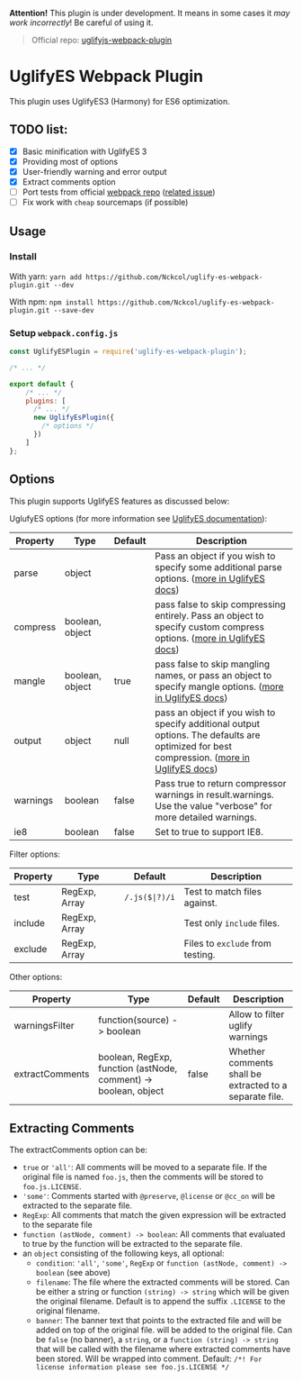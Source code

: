 **Attention!** 
This plugin is under development. It means in some cases it _may work incorrectly_! Be careful of using it.
> Official repo: [uglifyjs-webpack-plugin](https://github.com/webpack-contrib/uglifyjs-webpack-plugin)

# UglifyES Webpack Plugin
This plugin uses UglifyES3 (Harmony) for ES6 optimization.

## TODO list:

- [x] Basic minification with UglifyES 3
- [x] Providing most of options
- [x] User-friendly warning and error output
- [x] Extract comments option
- [ ] Port tests from official [webpack repo](https://github.com/webpack/webpack) ([related issue](https://github.com/webpack-contrib/uglifyjs-webpack-plugin/issues/1))
- [ ] Fix work with `cheap` sourcemaps (if possible)

## Usage

### Install

With yarn:
`yarn add https://github.com/Nckcol/uglify-es-webpack-plugin.git --dev`

With npm:
`npm install https://github.com/Nckcol/uglify-es-webpack-plugin.git --save-dev`

### Setup `webpack.config.js`

```javascript
const UglifyESPlugin = require('uglify-es-webpack-plugin');

/* ... */

export default {
    /* ... */
    plugins: [
      /* ... */
      new UglifyEsPlugin({
        /* options */
      })
    ]
};

```

## Options

This plugin supports UglifyES features as discussed below:

UglufyES options (for more information see [UglifyES documentation](https://github.com/mishoo/UglifyJS2/tree/harmony#minify-options)): 

| Property | Type | Default | Description |
| --- | --- | --- | --- |
| parse | object | | Pass an object if you wish to specify some additional parse options. ([more in UglifyES docs](https://github.com/mishoo/UglifyJS2/tree/harmony#parse-options)) |
| compress | boolean, object | |  pass false to skip compressing entirely. Pass an object to specify custom compress options. ([more in UglifyES docs](https://github.com/mishoo/UglifyJS2/tree/harmony#compress-options)) |
| mangle | boolean, object | true | pass false to skip mangling names, or pass an object to specify mangle options. ([more in UglifyES docs](https://github.com/mishoo/UglifyJS2/tree/harmony#mangle-options)) |
| output | object | null | pass an object if you wish to specify additional output options. The defaults are optimized for best compression. ([more in UglifyES docs](https://github.com/mishoo/UglifyJS2/tree/harmony#compress-options)) |
| warnings | boolean | false | Pass true to return compressor warnings in result.warnings. Use the value "verbose" for more detailed warnings. |
| ie8 | boolean | false | Set to true to support IE8. |

Filter options:

| Property | Type | Default | Description |
| --- | --- | --- | --- |
| test | RegExp, Array<RegExp> | <code>/\.js($&#124;\?)/i</code> | Test to match files against. |
| include | RegExp, Array<RegExp> | | Test only `include` files. |
| exclude | RegExp, Array<RegExp> | | Files to `exclude` from testing. |

Other options:

| Property | Type | Default | Description |
| --- | --- | --- | --- |
| warningsFilter | function(source) -> boolean |  | Allow to filter uglify warnings |
| extractComments | boolean, RegExp, function (astNode, comment) -> boolean, object | false | Whether comments shall be extracted to a separate file. |

## Extracting Comments

The extractComments option can be:

- `true` or `'all'`: All comments will be moved to a separate file. If the original file is named `foo.js`, then the comments will be stored to `foo.js.LICENSE`.
- `'some'`: Comments started with `@preserve`, `@license` or `@cc_on` will be extracted to the separate file.
- `RegExp`: All comments that match the given expression will be extracted to the separate file
- `function (astNode, comment) -> boolean`: All comments that evaluated to true by the function will be extracted to the separate file.
- an `object` consisting of the following keys, all optional:
  - `condition`: `'all'`, `'some'`, `RegExp` or `function (astNode, comment) -> boolean` (see above)
  - `filename`: The file where the extracted comments will be stored. Can be either a string or function `(string) -> string` which will be given the original filename. Default is to append the suffix `.LICENSE` to the original filename.
  - `banner`: The banner text that points to the extracted file and will be added on top of the original file. will be added to the original file. Can be `false` (no banner), a `string`, or a `function (string) -> string` that will be called with the filename where extracted comments have been stored. Will be wrapped into comment. Default: `/*! For license information please see foo.js.LICENSE */`
